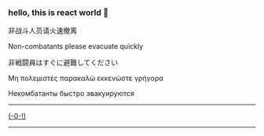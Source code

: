 ### hello, this is react world 👻

非战斗人员请火速撤离

Non-combatants please evacuate quickly

非戦闘員はすぐに避難してください

Μη πολεμιστές παρακαλώ εκκενώστε γρήγορα

Некомбатанты быстро эвакуируются

------------------------------------------
[(-0-!)](https://github.com/levelopers/comp2406)

----------------------------------------------------





